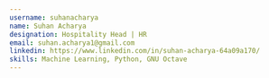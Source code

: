 ```yaml
---
username: suhanacharya
name: Suhan Acharya
designation: Hospitality Head | HR
email: suhan.acharya1@gmail.com
linkedin: https://www.linkedin.com/in/suhan-acharya-64a09a170/
skills: Machine Learning, Python, GNU Octave
---
```

